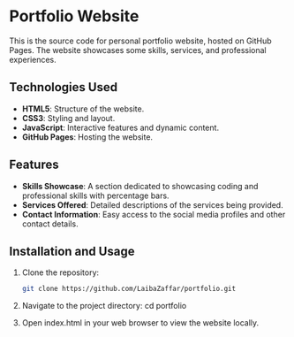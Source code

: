 # Portfolio Website

This is the source code for personal portfolio website, hosted on GitHub Pages. The website showcases some skills, services, and professional experiences.

## Technologies Used

- **HTML5**: Structure of the website.
- **CSS3**: Styling and layout.
- **JavaScript**: Interactive features and dynamic content.
- **GitHub Pages**: Hosting the website.

## Features
- **Skills Showcase**: A section dedicated to showcasing coding and professional skills with percentage bars.
- **Services Offered**: Detailed descriptions of the services being provided.
- **Contact Information**: Easy access to the social media profiles and other contact details.

## Installation and Usage

1. Clone the repository:
   ```bash
   git clone https://github.com/LaibaZaffar/portfolio.git

2. Navigate to the project directory:
   cd portfolio
   
3. Open index.html in your web browser to view the website locally.



